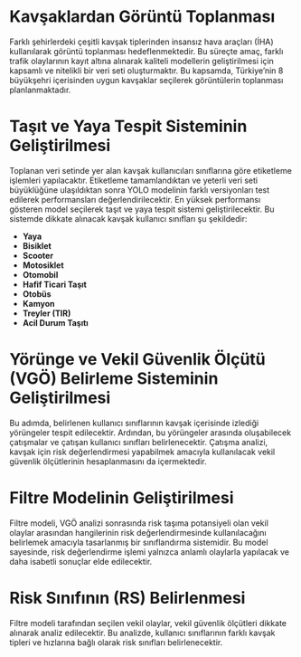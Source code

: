 # Kavşaklardan Görüntü Toplanması
Farklı şehirlerdeki çeşitli kavşak tiplerinden insansız hava araçları (İHA) kullanılarak görüntü toplanması hedeflenmektedir. Bu süreçte amaç, farklı trafik olaylarının kayıt altına alınarak kaliteli modellerin geliştirilmesi için kapsamlı ve nitelikli bir veri seti oluşturmaktır. Bu kapsamda, Türkiye’nin 8 büyükşehri içerisinden uygun kavşaklar seçilerek görüntülerin toplanması planlanmaktadır.

# Taşıt ve Yaya Tespit Sisteminin Geliştirilmesi
Toplanan veri setinde yer alan kavşak kullanıcıları sınıflarına göre etiketleme işlemleri yapılacaktır. Etiketleme tamamlandıktan ve yeterli veri seti büyüklüğüne ulaşıldıktan sonra YOLO modelinin farklı versiyonları test edilerek performansları değerlendirilecektir. En yüksek performansı gösteren model seçilerek taşıt ve yaya tespit sistemi geliştirilecektir. Bu sistemde dikkate alınacak kavşak kullanıcı sınıfları şu şekildedir:

- **Yaya**
- **Bisiklet**
- **Scooter**
- **Motosiklet**
- **Otomobil**
- **Hafif Ticari Taşıt**
- **Otobüs**
- **Kamyon**
- **Treyler (TIR)**
- **Acil Durum Taşıtı**

# Yörünge ve Vekil Güvenlik Ölçütü (VGÖ) Belirleme Sisteminin Geliştirilmesi
Bu adımda, belirlenen kullanıcı sınıflarının kavşak içerisinde izlediği yörüngeler tespit edilecektir. Ardından, bu yörüngeler arasında oluşabilecek çatışmalar ve çatışan kullanıcı sınıfları belirlenecektir. Çatışma analizi, kavşak için risk değerlendirmesi yapabilmek amacıyla kullanılacak vekil güvenlik ölçütlerinin hesaplanmasını da içermektedir.

# Filtre Modelinin Geliştirilmesi
Filtre modeli, VGÖ analizi sonrasında risk taşıma potansiyeli olan vekil olaylar arasından hangilerinin risk değerlendirmesinde kullanılacağını belirlemek amacıyla tasarlanmış bir sınıflandırma sistemidir. Bu model sayesinde, risk değerlendirme işlemi yalnızca anlamlı olaylarla yapılacak ve daha isabetli sonuçlar elde edilecektir.

# Risk Sınıfının (RS) Belirlenmesi
Filtre modeli tarafından seçilen vekil olaylar, vekil güvenlik ölçütleri dikkate alınarak analiz edilecektir. Bu analizde, kullanıcı sınıflarının farklı kavşak tipleri ve hızlarına bağlı olarak risk sınıfları belirlenecektir.

